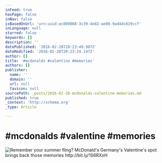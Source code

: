 ```yaml
---
inFeed: true
hasPage: false
inNav: false
isBasedOnUrl: 'urn:uuid:ac800088-3c39-4e82-ae08-9ad4dc819ccf'
inLanguage: null
starred: false
keywords: []
description: ''
datePublished: '2016-02-28T20:23:49.907Z'
dateModified: '2016-02-28T20:23:24.147Z'
author: []
title: '#mcdonalds #valentine #memories'
authors: []
publisher:
  name: ''
  domain: ''
  url: null
  favicon: null
sourcePath: _posts/2016-02-28-mcdonalds-valentine-memories.md
published: true
_context: 'http://schema.org'
_type: Article

---
```

# \#mcdonalds \#valentine \#memories
![Remember your summer fling&quest; McDonald's Germany's Valentine's spot brings back those memories http&colon;&sol;&sol;bit&period;ly&sol;1S6RXxH](https://pbs.twimg.com/media/CcNMbpuUAAAaSBU.jpg:large)